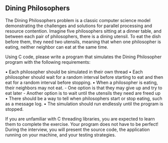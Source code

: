 ## Dining Philosophers

The Dining Philosophers problem is a classic computer science model demonstrating the challenges and solutions for parallel processing and resource contention. Imagine five philosophers sitting at a dinner table, and between each pair of philosophers, there is a dining utensil. To eat the dish before them, they need two utensils, meaning that when one philosopher is eating, neither neighbor can eat at the same time.

Using C code, please write a program that simulates the Dining Philosopher program with the following requirements:

• Each philosopher should be simulated in their own thread
• Each philosopher should wait for a random interval before starting to eat and then eat for a random interval before stopping.
• When a philosopher is eating, their neighbors may not eat.
    - One option is that they may give up and try to eat later
    - Another option is to wait until the utensils they need are freed up
• There should be a way to tell when philosophers start or stop eating, such as a message log.
• The simulation should run endlessly until the program is stopped.

If you are unfamiliar with C threading libraries, you are expected to learn them to complete the exercise. Your program does not have to be perfect! During the interview, you will present the source code, the application running on your machine, and your testing strategies.
